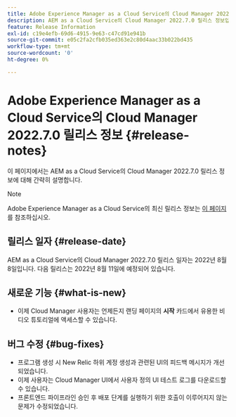 ```yaml
---
title: Adobe Experience Manager as a Cloud Service의 Cloud Manager 2022.7.0 릴리스 정보
description: AEM as a Cloud Service의 Cloud Manager 2022.7.0 릴리스 정보입니다.
feature: Release Information
exl-id: c19e4efb-69d6-4915-9e63-c47cd91e941b
source-git-commit: e05c2fa2cfb035ed363e2c80d4aac33b022bd435
workflow-type: tm+mt
source-wordcount: '0'
ht-degree: 0%

---
```


# Adobe Experience Manager as a Cloud Service의 Cloud Manager 2022.7.0 릴리스 정보 {#release-notes}

이 페이지에서는 AEM as a Cloud Service의 Cloud Manager 2022.7.0 릴리스 정보에 대해 간략히 설명합니다.

>[!NOTE]
>
>Adobe Experience Manager as a Cloud Service의 최신 릴리스 정보는 [이 페이지](/help/release-notes/release-notes-cloud/release-notes-current.md)를 참조하십시오.

## 릴리스 일자 {#release-date}

AEM as a Cloud Service의 Cloud Manager 2022.7.0 릴리스 일자는 2022년 8월 8일입니다. 다음 릴리스는 2022년 8월 11일에 예정되어 있습니다.

## 새로운 기능 {#what-is-new}

* 이제 Cloud Manager 사용자는 언제든지 랜딩 페이지의 **시작** 카드에서 유용한 비디오 튜토리얼에 액세스할 수 있습니다.

## 버그 수정 {#bug-fixes}

* 프로그램 생성 시 New Relic 하위 계정 생성과 관련된 UI의 피드백 메시지가 개선되었습니다.
* 이제 사용자는 Cloud Manager UI에서 사용자 정의 UI 테스트 로그를 다운로드할 수 있습니다.
* 프론트엔드 파이프라인 승인 후 배포 단계를 실행하기 위한 호출이 이루어지지 않는 문제가 수정되었습니다.
